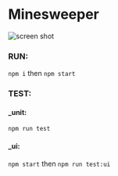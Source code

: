 # Minesweeper
![screen shot](https://github.com/rgbutov/minesweeper/blob/master/screenshot.png?raw=true)

### RUN:
```npm i```
then
```npm start```
### TEST:
#### _unit:
```npm run test```
#### _ui:
```npm start```
then
```npm run test:ui```
